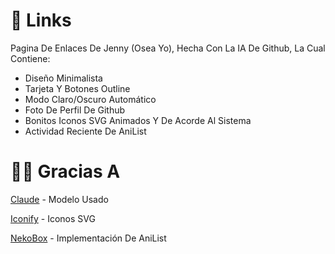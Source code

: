 # 📎 Links

Pagina De Enlaces De Jenny (Osea Yo), Hecha Con La IA De Github, La Cual Contiene:

- Diseño Minimalista
- Tarjeta Y Botones Outline
- Modo Claro/Oscuro Automático
- Foto De Perfil De Github
- Bonitos Iconos SVG Animados Y De Acorde Al Sistema
- Actividad Reciente De AniList


# 🙏🏻 Gracias A

[Claude](https://claude.ai/) - Modelo Usado

[Iconify](https://icon-sets.iconify.design/) - Iconos SVG

[NekoBox](https://github.com/RangerDigital/neko-box) - Implementación De AniList
